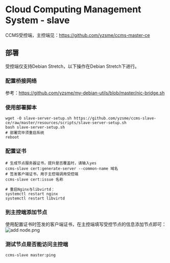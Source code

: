 # Cloud Computing Management System - slave
CCMS受控端，主控端见：https://github.com/yzsme/ccms-master-ce
## 部署
受控端仅支持Debian Stretch，以下操作在Debian Stretch下进行。
### 配置桥接网络
参考：https://github.com/yzsme/my-debian-utils/blob/master/nic-bridge.sh
### 使用部署脚本
```
wget -O slave-server-setup.sh https://github.com/yzsme/ccms-slave-ce/raw/master/resources/scripts/slave-server-setup.sh
bash slave-server-setup.sh
# 部署完毕须重启系统
reboot
```
### 配置证书
```
# 生成节点服务器证书，提升是否覆盖时，请输入yes
ccms-slave cert:generate-server --common-name 域名
# 签发客户端证书，用于主控端调用受控端
ccms-slave cert:issue 名称

# 重启Nginx与libvirtd：
systemctl restart nginx
systemctl restart libvirtd
```

### 到主控端添加节点
使用配置证书时签发的客户端证书，在主控端填写受控节点的信息添加节点即可：
![add node.png](https://i.loli.net/2019/08/11/vAeLwCtFb4pnROi.png)

### 测试节点是否能访问主控端
```
ccms-slave master:ping
```
